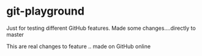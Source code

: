 # git-playground
Just for testing different GitHub features.
Made some changes....directly to master

This are real changes to feature .. made on GitHub online
